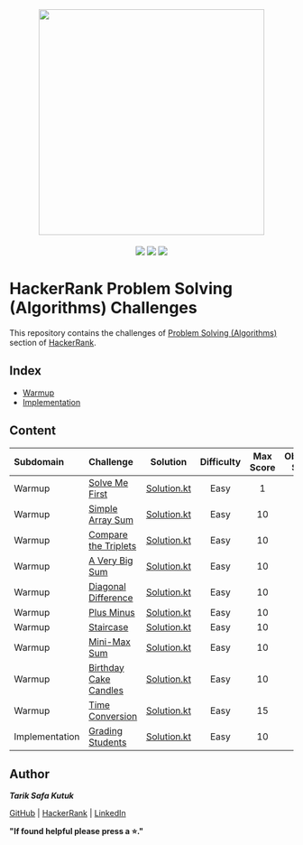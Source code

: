 <div style='float: center; text-align: center; margin-bottom: 20px' align="center">
  <a href='https://www.hackerrank.com/tariksafakutuk' target="_blank">
  <img width="400px" src="https://blog.hackerrank.com/wp-content/uploads/2017/04/logo_HRwordmark2700x670_2-1.png" />
  </a>
</div>

<p align="center">
	<img src="https://img.shields.io/badge/Problems%20Solved-11-brightgreen.svg">
	<img src="https://img.shields.io/badge/Score-106-yellow.svg">
	<img src="https://img.shields.io/badge/Language-Kotlin-blue.svg">
</p>


# HackerRank Problem Solving (Algorithms) Challenges

This repository contains the challenges of [Problem Solving (Algorithms)](https://www.hackerrank.com/domains/algorithms) section of [HackerRank](https://www.hackerrank.com).


## Index
- [Warmup](https://github.com/tariksafakutuk/HackerRank-Problem-Solving-Algorithms/tree/master/src/main/kotlin/warmup)
- [Implementation](https://github.com/tariksafakutuk/HackerRank-Problem-Solving-Algorithms/tree/master/src/main/kotlin/implementation)


## Content
| Subdomain | Challenge | Solution | Difficulty | Max Score | Obtained Score | 
|:----------|:----------|:--------:|:----------:|:---------:|:--------------:|
| Warmup    | [Solve Me First](https://www.hackerrank.com/challenges/solve-me-first/problem) | [Solution.kt](https://github.com/tariksafakutuk/HackerRank-Problem-Solving-Algorithms/blob/master/src/main/kotlin/warmup/solveMeFirst/Solution.kt) | Easy | 1 | 1 |
| Warmup    | [Simple Array Sum](https://www.hackerrank.com/challenges/simple-array-sum/problem) | [Solution.kt](https://github.com/tariksafakutuk/HackerRank-Problem-Solving-Algorithms/blob/master/src/main/kotlin/warmup/simpleArraySum/Solution.kt) | Easy | 10 | 10 |
| Warmup    | [Compare the Triplets](https://www.hackerrank.com/challenges/compare-the-triplets/problem) | [Solution.kt](https://github.com/tariksafakutuk/HackerRank-Problem-Solving-Algorithms/blob/master/src/main/kotlin/warmup/compareTriplets/Solution.kt) | Easy | 10 | 10 |
| Warmup    | [A Very Big Sum](https://www.hackerrank.com/challenges/a-very-big-sum/problem) | [Solution.kt](https://github.com/tariksafakutuk/HackerRank-Problem-Solving-Algorithms/blob/master/src/main/kotlin/warmup/aVeryBigSum/Solution.kt) | Easy | 10 | 10 |
| Warmup    | [Diagonal Difference](https://www.hackerrank.com/challenges/diagonal-difference/problem) | [Solution.kt](https://github.com/tariksafakutuk/HackerRank-Problem-Solving-Algorithms/blob/master/src/main/kotlin/warmup/diagonalDifference/Solution.kt) | Easy | 10 | 10 |
| Warmup    | [Plus Minus](https://www.hackerrank.com/challenges/plus-minus/problem) | [Solution.kt](https://github.com/tariksafakutuk/HackerRank-Problem-Solving-Algorithms/blob/master/src/main/kotlin/warmup/plusMinus/Solution.kt) | Easy | 10 | 10 |
| Warmup    | [Staircase](https://www.hackerrank.com/challenges/staircase/problem) | [Solution.kt](https://github.com/tariksafakutuk/HackerRank-Problem-Solving-Algorithms/blob/master/src/main/kotlin/warmup/staircase/Solution.kt) | Easy | 10 | 10 |
| Warmup    | [Mini-Max Sum](https://www.hackerrank.com/challenges/mini-max-sum/problem) | [Solution.kt](https://github.com/tariksafakutuk/HackerRank-Problem-Solving-Algorithms/blob/master/src/main/kotlin/warmup/miniMaxSum/Solution.kt) | Easy | 10 | 10 |
| Warmup    | [Birthday Cake Candles](https://www.hackerrank.com/challenges/birthday-cake-candles/problem) | [Solution.kt](https://github.com/tariksafakutuk/HackerRank-Problem-Solving-Algorithms/blob/master/src/main/kotlin/warmup/birthdayCakeCandles/Solution.kt) | Easy | 10 | 10 |
| Warmup    | [Time Conversion](https://www.hackerrank.com/challenges/time-conversion/problem) | [Solution.kt](https://github.com/tariksafakutuk/HackerRank-Problem-Solving-Algorithms/blob/master/src/main/kotlin/warmup/timeConversion/Solution.kt) | Easy | 15 | 15 |
| Implementation    | [Grading Students](https://www.hackerrank.com/challenges/grading/problem) | [Solution.kt](https://github.com/tariksafakutuk/HackerRank-Problem-Solving-Algorithms/blob/master/src/main/kotlin/implementation/gradingStudents/Solution.kt) | Easy | 10 | 10 |


## Author
***Tarik Safa Kutuk***

[GitHub](https://github.com/tariksafakutuk/) | [HackerRank](https://www.hackerrank.com/tariksafakutuk) | [LinkedIn](https://www.linkedin.com/in/tariksafakutuk/)

**"If found helpful please press a ⭐."**